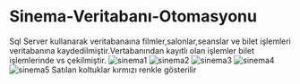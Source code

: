 # Sinema-Veritabanı-Otomasyonu
Sql Server kullanarak veritabanaına filmler,salonlar,seanslar ve bilet işlemleri veritabanına kaydedilmiştir.Vertabanından kayıtlı olan işlemler bilet işlemlerinde vs çekilmiştir.
![sinema1](https://user-images.githubusercontent.com/74898825/219962361-f4fdca09-f7d2-4293-8921-372c41473416.PNG)
![sinema2](https://user-images.githubusercontent.com/74898825/219962364-d2d9475e-d5b5-4d7e-920c-479e3ba1e972.PNG)
![sinema3](https://user-images.githubusercontent.com/74898825/219962469-58ee8bb3-84c8-4678-ac66-0b2facac6292.PNG)
![sinema4](https://user-images.githubusercontent.com/74898825/219962470-0a980c6b-656d-4395-9e44-55085ff1fe1d.PNG)
![sinema5](https://user-images.githubusercontent.com/74898825/219962472-e091bdfd-ce87-4f33-bb45-4c46da162790.PNG)
Satılan koltuklar kırmızı renkle gösterilir
